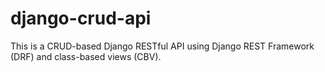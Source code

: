 # django-crud-api
This is a CRUD-based Django RESTful API using Django REST Framework (DRF) and class-based views (CBV).
